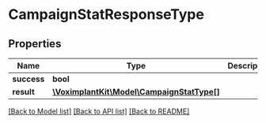 # CampaignStatResponseType

## Properties
Name | Type | Description | Notes
------------ | ------------- | ------------- | -------------
**success** | **bool** |  | [optional] 
**result** | [**\VoximplantKit\Model\CampaignStatType[]**](CampaignStatType.md) |  | [optional] 

[[Back to Model list]](../README.md#documentation-for-models) [[Back to API list]](../README.md#documentation-for-api-endpoints) [[Back to README]](../README.md)


